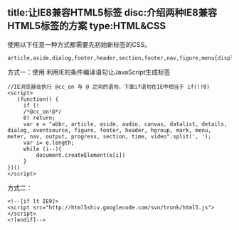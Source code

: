 title:让IE8兼容HTML5标签
disc:介绍两种IE8兼容HTML5标签的方案
type:HTML&CSS
------------------
使用以下任意一种方式都需要先初始新标签的CSS。

    article,aside,dialog,footer,header,section,footer,nav,figure,menu{display:block}


方式一：使用 利用IE的条件编译语句让JavaScript生成标签

    //IE浏览器会执行 @cc_on 与 @ 之间的语句，下面if语句在IE中相当于 if(!!0)
    <script> 
       (function() {
         if (! 
         /*@cc_on!@*/
         0) return;  
         var e = "abbr, article, aside, audio, canvas, datalist, details, dialog, eventsource, figure, footer, header, hgroup, mark, menu, meter, nav, output, progress, section, time, video".split(', ');
         var i= e.length;
         while (i--){
             document.createElement(e[i])
         } 
    })() 
    </script>


方式二：

    <!--[if lt IE9]> 
    <script src="http://html5shiv.googlecode.com/svn/trunk/html5.js"></script>
    <![endif]-->